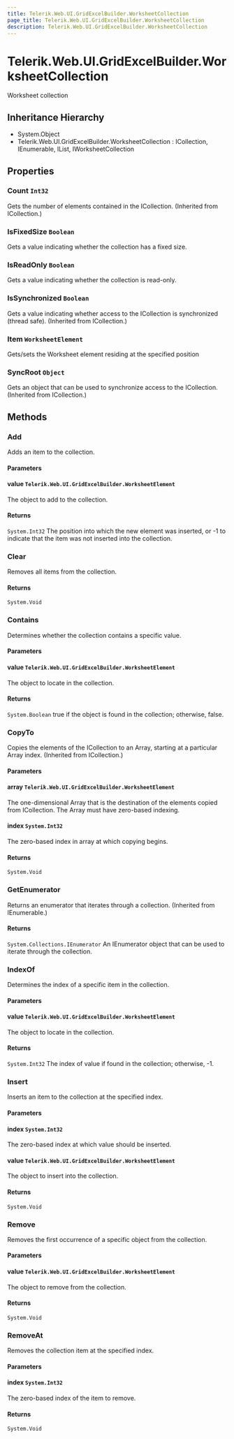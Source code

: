 ```yaml
---
title: Telerik.Web.UI.GridExcelBuilder.WorksheetCollection
page_title: Telerik.Web.UI.GridExcelBuilder.WorksheetCollection
description: Telerik.Web.UI.GridExcelBuilder.WorksheetCollection
---
```


# Telerik.Web.UI.GridExcelBuilder.WorksheetCollection

Worksheet collection

## Inheritance Hierarchy

* System.Object
* Telerik.Web.UI.GridExcelBuilder.WorksheetCollection : ICollection, IEnumerable, IList, IWorksheetCollection

## Properties

###  Count `Int32`

Gets the number of elements contained in the ICollection. (Inherited from ICollection.)

###  IsFixedSize `Boolean`

Gets a value indicating whether the collection has a fixed size.

###  IsReadOnly `Boolean`

Gets a value indicating whether the collection is read-only.

###  IsSynchronized `Boolean`

Gets a value indicating whether access to the ICollection is synchronized (thread safe). (Inherited from ICollection.)

###  Item `WorksheetElement`

Gets/sets the Worksheet element residing at the specified position

###  SyncRoot `Object`

Gets an object that can be used to synchronize access to the ICollection. (Inherited from ICollection.)

## Methods

###  Add

Adds an item to the collection.

#### Parameters

#### value `Telerik.Web.UI.GridExcelBuilder.WorksheetElement`

The object to add to the collection.

#### Returns

`System.Int32` The position into which the new element was inserted, or -1 to indicate that the item was not inserted into the collection.

###  Clear

Removes all items from the collection.

#### Returns

`System.Void` 

###  Contains

Determines whether the collection contains a specific value.

#### Parameters

#### value `Telerik.Web.UI.GridExcelBuilder.WorksheetElement`

The object to locate in the collection.

#### Returns

`System.Boolean` true if the object is found in the collection; otherwise, false.

###  CopyTo

Copies the elements of the ICollection to an Array, starting at a particular Array index. (Inherited from ICollection.)

#### Parameters

#### array `Telerik.Web.UI.GridExcelBuilder.WorksheetElement`

The one-dimensional Array that is the destination of the elements copied from ICollection. The Array must have zero-based indexing.

#### index `System.Int32`

The zero-based index in array at which copying begins.

#### Returns

`System.Void` 

###  GetEnumerator

Returns an enumerator that iterates through a collection. (Inherited from IEnumerable.)

#### Returns

`System.Collections.IEnumerator` An IEnumerator object that can be used to iterate through the collection.

###  IndexOf

Determines the index of a specific item in the collection.

#### Parameters

#### value `Telerik.Web.UI.GridExcelBuilder.WorksheetElement`

The object to locate in the collection.

#### Returns

`System.Int32` The index of value if found in the collection; otherwise, -1.

###  Insert

Inserts an item to the collection at the specified index.

#### Parameters

#### index `System.Int32`

The zero-based index at which value should be inserted.

#### value `Telerik.Web.UI.GridExcelBuilder.WorksheetElement`

The object to insert into the collection.

#### Returns

`System.Void` 

###  Remove

Removes the first occurrence of a specific object from the collection.

#### Parameters

#### value `Telerik.Web.UI.GridExcelBuilder.WorksheetElement`

The object to remove from the collection.

#### Returns

`System.Void` 

###  RemoveAt

Removes the collection item at the specified index.

#### Parameters

#### index `System.Int32`

The zero-based index of the item to remove.

#### Returns

`System.Void` 

